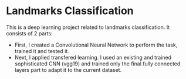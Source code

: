# Landmarks Classification
This is a deep learning project related to landmarks classification.
It consists of 2 parts:
* First, I created a Convolutional Neural Network to perform the task, trained it and tested it.
* Next, I applied transfered learning. I used an existing and trained sophisticated CNN (vgg19) and trained only the final fully connected layers part to adapt it to the current dataset.
